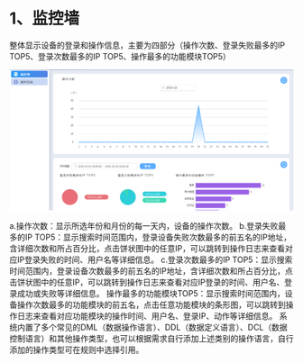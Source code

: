 # 1、监控墙

整体显示设备的登录和操作信息，主要为四部分（操作次数、登录失败最多的IP TOP5、登录次数最多的IP TOP5、操作最多的功能模块TOP5）

![](/images/operation/audit/sjjkq1.png)

a.操作次数：显示所选年份和月份的每一天内，设备的操作次数。
b.登录失败最多的IP TOP5：显示搜索时间范围内，登录设备失败次数最多的前五名的IP地址，含详细次数和所占百分比，点击饼状图中的任意IP，可以跳转到操作日志来查看对应IP登录失败的时间、用户名等详细信息。
c.登录次数最多的IP TOP5：显示搜索时间范围内，登录设备次数最多的前五名的IP地址，含详细次数和所占百分比，点击饼状图中的任意IP，可以跳转到操作日志来查看对应IP登录的时间、用户名、登录成功或失败等详细信息。
操作最多的功能模块TOP5：显示搜索时间范围内，设备操作次数最多的功能模块的前五名，点击任意功能模块的条形图，可以跳转到操作日志来查看对应功能模块的操作时间、用户名、登录IP、动作等详细信息。
系统内置了多个常见的DML（数据操作语言）、DDL（数据定义语言）、DCL（数据控制语言）和其他操作类型，也可以根据需求自行添加上述类别的操作语言，自行添加的操作类型可在规则中选择引用。


